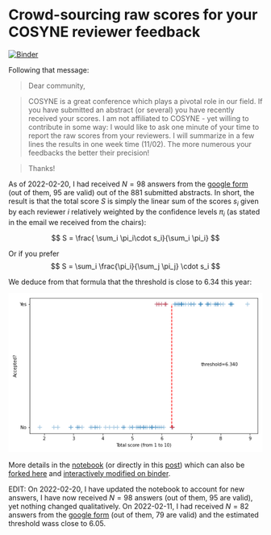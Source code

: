 # Crowd-sourcing raw scores for your COSYNE reviewer feedback

[![Binder](https://mybinder.org/badge_logo.svg)](https://mybinder.org/v2/gh/laurentperrinet/2022-02-11_COSYNE-scoresheet/main?labpath=2022-02-11_COSYNE-scoresheet.ipynb)

Following that message:

> Dear community, 

> COSYNE is a great conference which plays a pivotal role in our field. If you have submitted an abstract (or several) you have recently received your scores. I am not affiliated to COSYNE - yet willing to contribute in some way: I would like to ask one minute of your time to report the raw scores from your reviewers. I will summarize in a few lines the results in one week time (11/02). The more numerous your feedbacks the better their precision!

> Thanks!

As of 2022-02-20, I had received $N = 98$ answers from the [google form](https://forms.gle/hjzWVemM4Jy9cBbZ9) (out of them, $95$ are valid) out of the $881$ submitted abstracts. In short, the result is that the total score $S$ is simply the linear sum of the scores $s_i$ given by each reviewer $i$ relatively weighted by the confidence levels $\pi_i$ (as stated in the email we received from the chairs):

$$
S = \frac{ \sum_i \pi_i\cdot s_i}{\sum_i \pi_i}
$$

Or if you prefer
$$
S = \sum_i  \frac{\pi_i}{\sum_j \pi_j} \cdot s_i
$$

We deduce from that formula that the threshold is close to $6.34$ this year:

![2022-02-11_COSYNE-razor](https://github.com/laurentperrinet/2022-02-11_COSYNE-scoresheet/raw/main/2022-02-11_COSYNE-razor.png)

More details in the [notebook](https://github.com/laurentperrinet/2022-02-11_COSYNE-scoresheet/blob/main/2022-02-11_COSYNE-scoresheet.ipynb) (or directly in this [post](https://laurentperrinet.github.io/sciblog/posts/2022-02-11-cosyne-reviewer-feedback.html)) which can also be [forked here](https://github.com/laurentperrinet/2022-02-11_COSYNE-scoresheet) and [interactively modified on binder](https://mybinder.org/v2/gh/laurentperrinet/2022-02-11_COSYNE-scoresheet/main?labpath=2022-02-11_COSYNE-scoresheet.ipynb).

EDIT: On 2022-02-20, I have updated the notebook to account for new answers, I have now received $N = 98$ answers (out of them, $95$ are valid), yet nothing changed qualitatively. On 2022-02-11, I had received $N = 82$ answers from the [google form](https://forms.gle/hjzWVemM4Jy9cBbZ9) (out of them, $79$ are valid) and the estimated threshold wass close to $6.05$.

